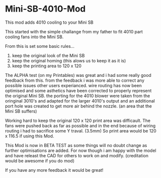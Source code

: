 # Mini-SB-4010-Mod
 This mod adds 4010 cooling to your Mini SB

This started with the simple challange from my father to fit 4010 part cooling fans into the Mini SB.

From this is set some basic rules...

1. keep the original look of the Mini SB
2. keep the original homing (this alows us to keep it as it is)
3. keep the printing area to 120 x 120

The ALPHA test (on my Printables) was great and i had some really good feedback from this.
from the feedback i was more able to correct any possible issues other users experianced.
wire routing has now been optimised and some asthetics have been corrected to properly represent the original Mini SB.
the porting for the 4010 blower were taken from the oringinal 3010's and adapted for the larger 4010's output and an additional port hole was created to get more air behind the nozzle. (an area that the Mini SB suffers)

Working hard to keep the original 120 x 120 print area was difficault. The fans were pushed back as far as possible and in the end because of wiring routing i had to sacrifice some Y traval. (3.5mm)
So print area would be 120 x 116.5 if using this Mod.

This Mod is now in BETA TEST as some things will no doubt change as further optimisations are added.
For now though i am happy with the model and have releast the CAD for others to work on and modify. (creditation would be awesome if you do mod)

If you have any more feedback it would be great!